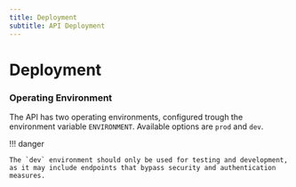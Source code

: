 ```yaml
---
title: Deployment
subtitle: API Deployment
---
```


# Deployment

### Operating Environment

The API has two operating environments, configured trough the environment variable `ENVIRONMENT`.
Available options are `prod` and `dev`. 

!!! danger

    The `dev` environment should only be used for testing and development,
    as it may include endpoints that bypass security and authentication measures.

